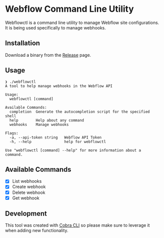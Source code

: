 # Webflow Command Line Utility

Webflowctl is a command line utility to manage Webflow site configurations. It is being used specifically to manage webhooks.

## Installation

Download a binary from the [Release](https://github.com/joinflux/webflowctl/releases) page.

## Usage

```
❯ ./webflowctl
A tool to help manage webhooks in the Webflow API

Usage:
  webflowctl [command]

Available Commands:
  completion  Generate the autocompletion script for the specified shell
  help        Help about any command
  webhooks    Manage webhooks

Flags:
  -a, --api-token string   Webflow API Token
  -h, --help               help for webflowctl

Use "webflowctl [command] --help" for more information about a command.
```

## Available Commands

- [x] List webhooks
- [x] Create webhook
- [x] Delete webhook
- [x] Get webhook

## Development

This tool was created with [Cobra CLI](https://cobra.dev/) so please make sure to leverage it when adding new functionality.
